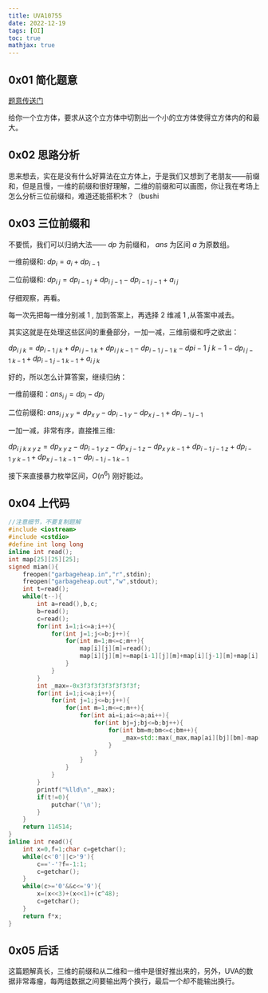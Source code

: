 ```yaml
---
title: UVA10755
date: 2022-12-19
tags: [OI]
toc: true
mathjax: true
---
```


## 0x01 简化题意

[题意传送门](/problem/UVA10755)

给你一个立方体，要求从这个立方体中切割出一个小的立方体使得立方体内的和最大。

## 0x02 思路分析

思来想去，实在是没有什么好算法在立方体上，于是我们又想到了老朋友——前缀和，但是且慢，一维的前缀和很好理解，二维的前缀和可以画图，你让我在考场上怎么分析三位前缀和，难道还能搭积木？（bushi

## 0x03 三位前缀和

不要慌，我们可以归纳大法—— $dp$ 为前缀和， $ans$ 为区间 $a$ 为原数组。

一维前缀和: $dp_i=a_i+dp_{i-1}$ 

二位前缀和: $dp_{i~j}=dp_{i-1~j}+dp_{i~j-1}-dp_{i-1~j-1}+a_{i~j}$

仔细观察，再看。

每一次先把每一维分别减 $1$ , 加到答案上，再选择 $2$ 维减 $1$ ,从答案中减去。

其实这就是在处理这些区间的重叠部分，一加一减，三维前缀和呼之欲出：

$dp_{i~j~k}=dp_{i-1~j~k}+dp_{i~j-1~k}+dp_{i~j~k-1}-dp_{i-1~j-1~k}-dp{i-1~j~k-1}-dp_{i~j-1~k-1}+dp_{i-1~j-1~k-1}+a_{i~j~k}$

好的，所以怎么计算答案，继续归纳：

一维前缀和：$ans_{i~j}=dp_i-dp_j$

二位前缀和: $ans_{i~j~x~y}=dp_{x~y}-dp_{i-1~y}-dp_{x~j-1}+dp_{i-1~j-1}$

一加一减，非常有序，直接推三维:

$dp_{i~j~k~x~y~z}=dp_{x~y~z}-dp_{i-1~y~z}-dp_{x~j-1~z}-dp_{x~y~k-1}+dp_{i-1~j-1~z}+dp_{i-1~y~k-1}+dp_{x~j-1~k-1}-dp_{i-1~j-1~k-1}$

接下来直接暴力枚举区间，$O(n^6)$ 刚好能过。

## 0x04 上代码
```cpp
//注意细节，不要复制题解
#include <iostream>
#include <cstdio>
#define int long long
inline int read();
int map[25][25][25];
signed mian(){
	freopen("garbageheap.in","r",stdin);
	freopen("garbageheap.out","w",stdout);
    int t=read();
    while(t--){
        int a=read(),b,c;
        b=read();
        c=read();
        for(int i=1;i<=a;i++){
            for(int j=1;j<=b;j++){
                for(int m=1;m<=c;m++){
                    map[i][j][m]=read();
                    map[i][j][m]+=map[i-1][j][m]+map[i][j-1][m]+map[i][j][m-1]-map[i-1][j-1][m]-map[i-1][j][m-1]-map[i][j-1][m-1]+map[i-1][j-1][m-1];
                }
            }
        }
        int _max=-0x3f3f3f3f3f3f3f3f;
        for(int i=1;i<=a;i++){
            for(int j=1;j<=b;j++){
                for(int m=1;m<=c;m++){
                    for(int ai=i;ai<=a;ai++){
                        for(int bj=j;bj<=b;bj++){
                            for(int bm=m;bm<=c;bm++){
                                _max=std::max(_max,map[ai][bj][bm]-map[i-1][bj][bm]-map[ai][j-1][bm]-map[ai][bj][m-1]+map[i-1][j-1][bm]+map[i-1][bj][m-1]+map[ai][j-1][m-1]-map[i-1][j-1][m-1]);
                            }
                        }
                    }
                }
            }
        }
        printf("%lld\n",_max);
        if(t!=0){
            putchar('\n');
        }
    }
	return 114514;
}
inline int read(){
	int x=0,f=1;char c=getchar();
	while(c<'0'||c>'9'){
		c=='-'?f=-1:1;
		c=getchar();
	}
	while(c>='0'&&c<='9'){
		x=(x<<3)+(x<<1)+(c^48);
		c=getchar();
	}
	return f*x;
}

```

## 0x05 后话

这篇题解真长，三维的前缀和从二维和一维中是很好推出来的，另外，UVA的数据非常毒瘤，每两组数据之间要输出两个换行，最后一个却不能输出换行。
